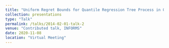 ```yaml
---
title: "Uniform Regret Bounds for Quantile Regression Tree Process in Offline and Online Settings"
collection: presentations
type: "Talk"
permalink: /talks/2014-02-01-talk-2
venue: "Contributed talk, INFORMS"
date: 2020-11-08
location: "Virtual Meeting"
---
```

